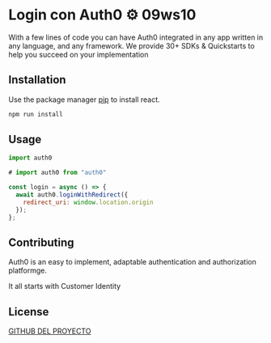 # Login con Auth0 ⚙️ 09ws10

With a few lines of code you can have Auth0 integrated in any app written in any language, and any framework. We provide 30+ SDKs & Quickstarts to help you succeed on your implementation

## Installation

Use the package manager [pip](https://pip.pypa.io/en/stable/) to install react.

```bash
npm run install
```

## Usage

```Javascript 
import auth0

# import auth0 from "auth0"

const login = async () => {
  await auth0.loginWithRedirect({
    redirect_uri: window.location.origin
  });
};

```

## Contributing

Auth0 is an easy to implement, adaptable authentication and authorization platformge.

It all starts with Customer Identity

## License

[GITHUB DEL PROYECTO ](https://github.com/LilDre7/LoginWithAuth0)
